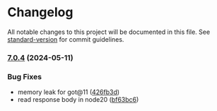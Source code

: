 # Changelog

All notable changes to this project will be documented in this file. See [standard-version](https://github.com/conventional-changelog/standard-version) for commit guidelines.

### [7.0.4](https://github.com/@kikobeats/cacheable-request/compare/v7.0.2...v7.0.4) (2024-05-11)


### Bug Fixes

* memory leak for got@11 ([426fb3d](https://github.com/@kikobeats/cacheable-request/commit/426fb3d85c6c3b4241a2a5016860a64867263400))
* read response body in node20 ([bf63bc6](https://github.com/@kikobeats/cacheable-request/commit/bf63bc65a99883da359974d1516d5c3285f5ddd4))
